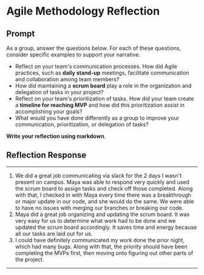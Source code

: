 # Agile Methodology Reflection

## Prompt

As a group, answer the questions below. For each of these questions, consider specific examples to support your narrative.

- Reflect on your team's communication processes. How did Agile practices, such as **daily stand-up** meetings, facilitate communication and collaboration among team members?
- How did maintaining a **scrum board** play a role in the organization and delegation of tasks in your project?
- Reflect on your team's prioritization of tasks. How did your team create a **timeline for reaching MVP** and how did this prioritization assist in accomplishing your goals?
- What would you have done differently as a group to improve your communication, prioritization, or delegation of tasks?

**Write your reflection using markdown**.

## Reflection Response

---

1. We did a great job communicating via slack for the 2 days I wasn't present on campus. Maya was able to respond very quickly and used the scrum board to assign tasks and check off those completed. Along with that, I checked in with Maya every time there was a breakthrough or major update in our code, and she would do the same. We were able to have no issues with merging our branches or breaking our code.
2. Maya did a great job organizing and updating the scrum board. It was very easy for us to determine what work had to be done and we updated the scrum board accordingly. It saves time and energy because all our tasks are laid out for us.
3. I could have definitely communicated my work done the prior night, which had many bugs. Along with that, the priority should have been completing the MVPs first, then moving onto figuring out other parts of the project.

---
